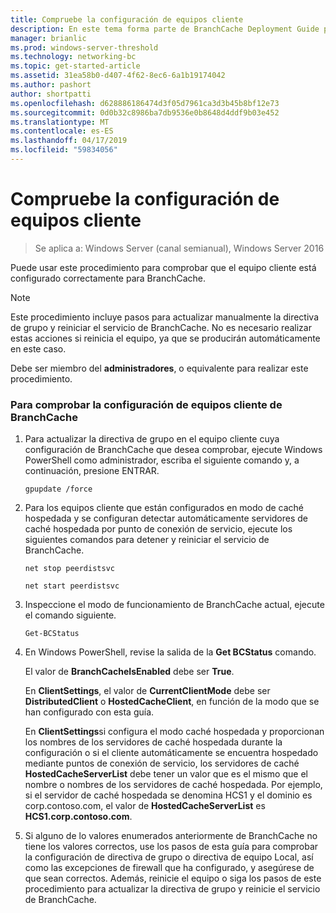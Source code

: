 ```yaml
---
title: Compruebe la configuración de equipos cliente
description: En este tema forma parte de BranchCache Deployment Guide para Windows Server 2016, que demuestra cómo implementar BranchCache en los modos de caché distribuida y hospedada para optimizar el uso de ancho de banda WAN de sucursales
manager: brianlic
ms.prod: windows-server-threshold
ms.technology: networking-bc
ms.topic: get-started-article
ms.assetid: 31ea58b0-d407-4f62-8ec6-6a1b19174042
ms.author: pashort
author: shortpatti
ms.openlocfilehash: d628886186474d3f05d7961ca3d3b45b8bf12e73
ms.sourcegitcommit: 0d0b32c8986ba7db9536e0b8648d4ddf9b03e452
ms.translationtype: MT
ms.contentlocale: es-ES
ms.lasthandoff: 04/17/2019
ms.locfileid: "59834056"
---
```

# <a name="verify-client-computer-settings"></a>Compruebe la configuración de equipos cliente

>Se aplica a: Windows Server (canal semianual), Windows Server 2016

Puede usar este procedimiento para comprobar que el equipo cliente está configurado correctamente para BranchCache.  
  
> [!NOTE]  
> Este procedimiento incluye pasos para actualizar manualmente la directiva de grupo y reiniciar el servicio de BranchCache. No es necesario realizar estas acciones si reinicia el equipo, ya que se producirán automáticamente en este caso.  
  
Debe ser miembro del **administradores**, o equivalente para realizar este procedimiento.  
  
### <a name="to-verify-branchcache-client-computer-settings"></a>Para comprobar la configuración de equipos cliente de BranchCache  
  
1.  Para actualizar la directiva de grupo en el equipo cliente cuya configuración de BranchCache que desea comprobar, ejecute Windows PowerShell como administrador, escriba el siguiente comando y, a continuación, presione ENTRAR.  
  
    `gpupdate /force`  
  
2.  Para los equipos cliente que están configurados en modo de caché hospedada y se configuran detectar automáticamente servidores de caché hospedada por punto de conexión de servicio, ejecute los siguientes comandos para detener y reiniciar el servicio de BranchCache.  
  
    `net stop peerdistsvc`  
  
    `net start peerdistsvc`  
  
3.  Inspeccione el modo de funcionamiento de BranchCache actual, ejecute el comando siguiente.  
  
    `Get-BCStatus`  
  
4.  En Windows PowerShell, revise la salida de la **Get BCStatus** comando.  
  
    El valor de **BranchCacheIsEnabled** debe ser **True**.  
  
    En **ClientSettings**, el valor de **CurrentClientMode** debe ser **DistributedClient** o **HostedCacheClient**, en función de la modo que se han configurado con esta guía.  
  
    En **ClientSettings**si configura el modo caché hospedada y proporcionan los nombres de los servidores de caché hospedada durante la configuración o si el cliente automáticamente se encuentra hospedado mediante puntos de conexión de servicio, los servidores de caché  **HostedCacheServerList** debe tener un valor que es el mismo que el nombre o nombres de los servidores de caché hospedada. Por ejemplo, si el servidor de caché hospedada se denomina HCS1 y el dominio es corp.contoso.com, el valor de **HostedCacheServerList** es **HCS1.corp.contoso.com**.  
  
5.  Si alguno de lo valores enumerados anteriormente de BranchCache no tiene los valores correctos, use los pasos de esta guía para comprobar la configuración de directiva de grupo o directiva de equipo Local, así como las excepciones de firewall que ha configurado, y asegúrese de que sean correctos. Además, reinicie el equipo o siga los pasos de este procedimiento para actualizar la directiva de grupo y reinicie el servicio de BranchCache.  
  


